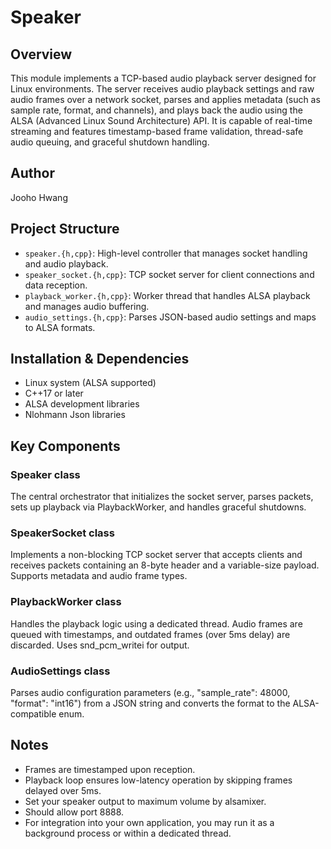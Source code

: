 # Speaker

## Overview

This module implements a TCP-based audio playback server designed for Linux environments. The server receives audio playback settings and raw audio frames over a network socket, parses and applies metadata (such as sample rate, format, and channels), and plays back the audio using the ALSA (Advanced Linux Sound Architecture) API.
It is capable of real-time streaming and features timestamp-based frame validation, thread-safe audio queuing, and graceful shutdown handling.

## Author

Jooho Hwang

## Project Structure

- `speaker.{h,cpp}`: High-level controller that manages socket handling and audio playback.
- `speaker_socket.{h,cpp}`: TCP socket server for client connections and data reception.
- `playback_worker.{h,cpp}`: Worker thread that handles ALSA playback and manages audio buffering.
- `audio_settings.{h,cpp}`: Parses JSON-based audio settings and maps to ALSA formats.

## Installation & Dependencies

- Linux system (ALSA supported)
- C++17 or later
- ALSA development libraries
- Nlohmann Json libraries

## Key Components

### Speaker class

The central orchestrator that initializes the socket server, parses packets, sets up playback via PlaybackWorker, and handles graceful shutdowns.

### SpeakerSocket class

Implements a non-blocking TCP socket server that accepts clients and receives packets containing an 8-byte header and a variable-size payload. Supports metadata and audio frame types.

### PlaybackWorker class

Handles the playback logic using a dedicated thread. Audio frames are queued with timestamps, and outdated frames (over 5ms delay) are discarded. Uses snd_pcm_writei for output.

### AudioSettings class

Parses audio configuration parameters (e.g., "sample_rate": 48000, "format": "int16") from a JSON string and converts the format to the ALSA-compatible enum.

## Notes

- Frames are timestamped upon reception.
- Playback loop ensures low-latency operation by skipping frames delayed over 5ms.
- Set your speaker output to maximum volume by alsamixer.
- Should allow port 8888.
- For integration into your own application, you may run it as a background process or within a dedicated thread.